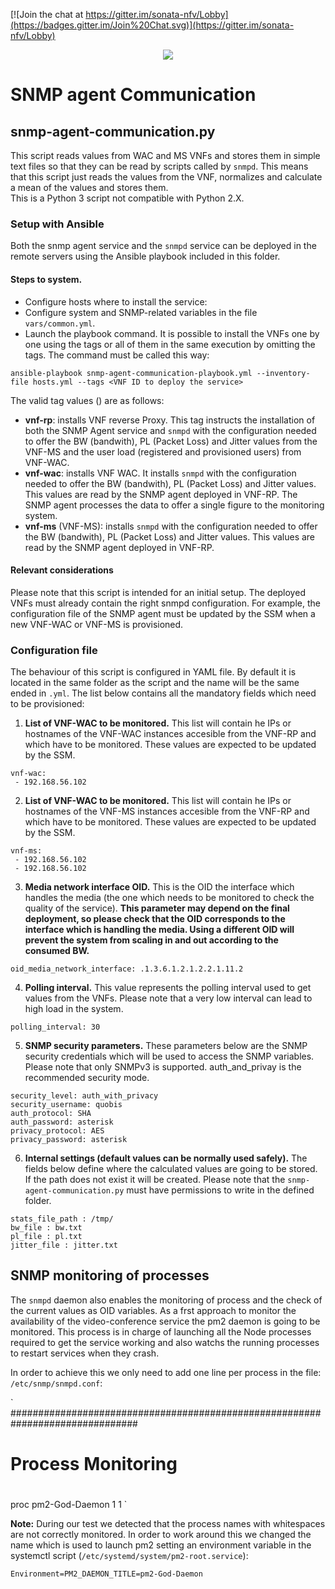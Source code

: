 [![Join the chat at https://gitter.im/sonata-nfv/Lobby](https://badges.gitter.im/Join%20Chat.svg)](https://gitter.im/sonata-nfv/Lobby)

<p align="center"><img src="https://github.com/sonata-nfv/tng-communications-pilot/wiki/images/sonata-5gtango-logo-500px.png" /></p>

# SNMP agent Communication

## snmp-agent-communication.py
This script reads values from WAC and MS VNFs and stores them in simple text files so that they can be read by scripts called by `snmpd`. This means that this script just reads the values from the VNF, normalizes and calculate a mean of the values and stores them.  
This is a Python 3 script not compatible with Python 2.X.

### Setup with Ansible 
Both the snmp agent service and the `snmpd` service can be deployed in the remote servers using the Ansible playbook included in this folder.

#### Steps to system.
- Configure hosts where to install the service:
- Configure system and SNMP-related variables in the file `vars/common.yml`.
- Launch the playbook command. It is possible to install the VNFs one by one using the tags or all of them in the same execution by omitting the tags. The command must be called this way:

```
ansible-playbook snmp-agent-communication-playbook.yml --inventory-file hosts.yml --tags <VNF ID to deploy the service>  
```

The valid tag values (<VNF ID to deploy the service>) are as follows:
- **vnf-rp**: installs VNF reverse Proxy. This tag instructs the installation of both the SNMP Agent service and `snmpd` with the configuration needed to offer the BW (bandwith), PL (Packet Loss) and Jitter values from the VNF-MS and the user load (registered and provisioned users) from VNF-WAC.
- **vnf-wac**: installs VNF WAC. It installs `snmpd` with the configuration needed to offer the BW (bandwith), PL (Packet Loss) and Jitter values. This values are read by the SNMP agent deployed in VNF-RP. The SNMP agent processes the data to offer a single figure to the monitoring system.
- **vnf-ms** (VNF-MS):  installs `snmpd` with the configuration needed to offer the BW (bandwith), PL (Packet Loss) and Jitter values. This values are read by the SNMP agent deployed in VNF-RP.

#### Relevant considerations
Please note that this script is intended for an initial setup. The deployed VNFs must already contain the right snmpd configuration. For example, the configuration file of the SNMP agent must be updated by the SSM when a new VNF-WAC or VNF-MS is provisioned.


### Configuration file
The behaviour of this script is configured in YAML file. By default it is located in the same folder as the script and the name will be the same ended in `.yml`. 
The list below contains all the mandatory fields which need to be provisioned:

1.  **List of VNF-WAC to be monitored.**
This list will contain he IPs or hostnames of the VNF-WAC instances accesible from the VNF-RP and which have to be monitored. These values are expected to be updated by the SSM.

```
vnf-wac:
 - 192.168.56.102
```

2. **List of VNF-WAC to be monitored.**
This list will contain he IPs or hostnames of the VNF-MS instances accesible from the VNF-RP and which have to be monitored. These values are expected to be updated by the SSM.
```
vnf-ms:
 - 192.168.56.102
 - 192.168.56.102
```

3. **Media network interface OID.**
This is the OID the interface which handles the media (the one which needs to be monitored to check the quality of the service).
 **This parameter may depend on the final deployment, so please check that the OID corresponds to the interface which is handling the media. Using a different OID will prevent the system from scaling in and out according to the consumed BW.**

```
oid_media_network_interface: .1.3.6.1.2.1.2.2.1.11.2
```

4. **Polling interval.**
This value represents the polling interval used to get values from the  VNFs. Please note that a very low interval can lead to high load in the system.
```
polling_interval: 30 
```

5. **SNMP security parameters.**
These parameters below are the SNMP security credentials which will be used to access the SNMP variables. Please note that only SNMPv3 is supported. auth_and_privay is the recommended security mode.

```
security_level: auth_with_privacy
security_username: quobis
auth_protocol: SHA 
auth_password: asterisk
privacy_protocol: AES
privacy_password: asterisk
```
6. **Internal settings (default values can be normally used safely).**
The fields below define where the calculated values are going to be stored. If the path does not exist it will be created. Please note that the `snmp-agent-communication.py`
must have permissions to write in the defined folder.

```
stats_file_path : /tmp/
bw_file : bw.txt
pl_file : pl.txt
jitter_file : jitter.txt  
```

## SNMP monitoring of processes
The `snmpd` daemon also enables the monitoring of process and the check of the current values as OID variables. As a frst approach  to monitor the availability of the video-conference service the pm2 daemon is going to be monitored. This process is in charge of launching all the Node processes required to get the service working and also watchs the running processes to restart services when they crash. 

In order to achieve this we only need to add one line per process in the file: `/etc/snmp/snmpd.conf`:

`
###############################################################################
#  Process Monitoring
#
proc pm2-God-Daemon 1 1
`

**Note:** During our test we detected that the process names with whitespaces are not correctly monitored. In order to work around this we changed the name which is used to launch pm2 setting an environment variable in the systemctl script (`/etc/systemd/system/pm2-root.service`):

`Environment=PM2_DAEMON_TITLE=pm2-God-Daemon`
